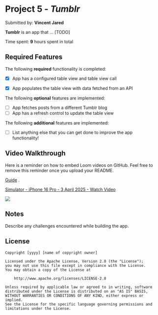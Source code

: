 # Project 5 - *Tumblr*

Submitted by: **Vincent Jared**

**Tumblr** is an app that ... [TODO] 

Time spent: **9** hours spent in total

## Required Features

The following **required** functionality is completed:

- [x] App has a configured table view and table view call
- [x] App populates the table view with data fetched from an API


The following **optional** features are implemented:

- [ ] App fetches posts from a different Tumblr blog
- [ ] App has a refresh control to update the table view

The following **additional** features are implemented:

- [ ] List anything else that you can get done to improve the app functionality!

## Video Walkthrough

Here is a reminder on how to embed Loom videos on GitHub. Feel free to remove this reminder once you upload your README. 

[Guide](https://www.youtube.com/watch?v=GA92eKlYio4) .
<div>
    <a href="https://www.loom.com/share/9b53abda900a403eb8dbdbafa73b4d0a">
      <p>Simulator - iPhone 16 Pro - 3 April 2025 - Watch Video</p>
    </a>
    <a href="https://www.loom.com/share/9b53abda900a403eb8dbdbafa73b4d0a">
      <img style="max-width:300px;" src="https://cdn.loom.com/sessions/thumbnails/9b53abda900a403eb8dbdbafa73b4d0a-d790ff60c8c24be5-full-play.gif">
    </a>
  </div>

## Notes

Describe any challenges encountered while building the app.

## License

    Copyright [yyyy] [name of copyright owner]

    Licensed under the Apache License, Version 2.0 (the "License");
    you may not use this file except in compliance with the License.
    You may obtain a copy of the License at

        http://www.apache.org/licenses/LICENSE-2.0

    Unless required by applicable law or agreed to in writing, software
    distributed under the License is distributed on an "AS IS" BASIS,
    WITHOUT WARRANTIES OR CONDITIONS OF ANY KIND, either express or implied.
    See the License for the specific language governing permissions and
    limitations under the License.
